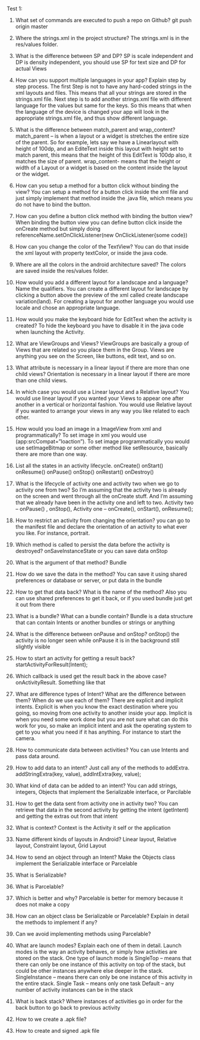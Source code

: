Test 1:
1. What set of commands are executed to push a repo on Github?
	git push origin master
2. Where the strings.xml in the project structure?
	The strings.xml is in the res/values folder.
3. What is the difference between SP and DP?
    SP is scale independent and DP is density independent, you should use SP for text size and DP for actual Views
4. How can you support multiple languages in your app? Explain step by step process.
	The first Step is not to have any hard-coded strings in the xml layouts and files. This means that all your strings are stored in the strings.xml file. Next step is to add another strings.xml file with different language for the values but same for the keys. So this means that when the language of the device is changed your app will look in the appropriate strings.xml file, and thus show different language.
5. What is the difference between match_parent and wrap_content?
	match_parent – is when a layout or a widget is stretches the entire size of the parent. So for example, lets say we have a Linearlayout with height of 100dp, and an EditeText inside this layout with height set to match parent, this means that the height of this EditText is 100dp also, it matches the size of parent.
	wrap_content- means that the height or width of a Layout or a widget is based on the content inside the layout or the widget.
6. How can you setup a method for a button click without binding the view?
	You can setup a method for a button click inside the xml file and just simply implement that method inside the .java file, which means you do not have to bind the button.
7. How can you define a button click method with binding the button view?
	When binding the button view you can define button click inside the onCreate method but simply doing referenceName.setOnClickListener(new OnClickListener{some code})
8. How can you change the color of the TextView?
	You can do that inside the xml layout with property textColor, or inside the java code.
9. Where are all the colors in the android architecture saved?
	The colors are saved inside the res/values folder.
10. How would you add a different layout for a landscape and a language? Name the qualifiers.
	You can create a different layout for landscape by clicking a button above the preview of the xml called create landscape variation(land). For creating a layout for another language you would use locale and chose an appropriate language.
11. How would you make the keyboard hide for EditText when the activity is created?
	To hide the keyboard you have to disable it in the java code when launching the Activity.
12. What are ViewGroups and Views?
	ViewGroups are basically a group of Views that are related so you place them in the Group. Views are anything you see on the Screen, like buttons, edit text, and so on.
13. What attribute is necessary in a linear layout if there are more than one child views?
	Orientation is necessary in a linear layout if there are more than one child views.
14. In which case you would use a Linear layout and a Relative layout?
	You would use linear layout if you wanted your Views to appear one after another in a vertical or horizontal fashion. You would use Relative layout if you wanted to arrange your views in any way you like related to each other.
15. How would you load an image in a ImageView from xml and programmatically?
	To set image in xml you would use (app:srcCompat=”loaction”). To set image programmatically you would use setImageBitmap or some other method like setResource, basically there are more than one way.
16. List all the states in an activity lifecycle.
	onCreate()
	onStart()
	onResume()
	onPause()
onStop()
onRestart()
onDestroy()
17. What is the lifecycle of activity one and activity two when we go to activity one from two?
	So I’m assuming that the activity two is already on the screen and went through all the onCreate stuff. And I’m assuming that we already have been in the activity one and left to two.
	Activity two – onPause() , onStop(),
	Activity one – onCreate(), onStart(), onResume();
18. How to restrict an activity from changing the orientation?
    you can go to the manifest file and declare the orientation of an activity to what ever you like. For instance, portrait.
19. Which method is called to persist the data before the activity is destroyed?
onSaveInstanceState or you can save data onStop
20. What is the argument of that method?
Bundle
21. How do we save the data in the method?
You can save it using shared preferences or database or server, or put data in the bundle
22. How to get that data back? What is the name of the method?
Also you can use shared preferences to get it back, or if you used bundle just get it out from there
23. What is a bundle? What can a bundle contain?
	Bundle is a data structure that can contain Intents or another bundles or strings or anything
24. What is the difference between onPause and onStop?
onStop() the activity is no longer seen while onPause it is in the background still slightly visible
25. How to start an activity for getting a result back?
startActivityForResult(Intent);
26. Which callback is used get the result back in the above case?
onActivityResult. Something like that
27. What are difference types of Intent? What are the difference between them? When do we use each of them?
There are explicit and implicit intents. Explicit is when you know the exact destination where you going, so moving from one activity to another inside your app. Implicit is when you need some work done but you are not sure what can do this work for you, so make an implicit intent and ask the operating system to get to you what you need if it has anything. For instance to start the camera.
28. How to communicate data between activities?
You can use Intents and pass data around.
29. How to add data to an intent?
Just call any of the methods to addExtra. addStringExtra(key, value), addIntExtra(key, value);
30. What kind of data can be added to an intent?
	You can add strings, integers, Objects that implement the Serializable interface, or Parcilable
31. How to get the data sent from activity one in activity two?
	You can retrieve that data in the second activity by getting the intent (getIntent) and getting the extras out from that intent
32. What is context?
	Context is the Activity it self or the application
33. Name different kinds of layouts in Android?
	Linear layout, Relative layout, Constraint layout, Grid Layout
34. How to send an object through an Intent?
Make the Objects class implement the Serializable interface or Parcelable
35. What is Serializable?
36. What is Parcelable?
37. Which is better and why?
Parcelable is better for memory because it does not make a copy
38. How can an object class be Serializable or Parcelable? Explain in detail the methods to implement if any?

39. Can we avoid implementing methods using Parcelable?
40. What are launch modes? Explain each one of them in detail.
Launch modes is the way an activity behaves, or simply how activities are stored on the stack.
 	One type of launch mode is SingleTop – means that there can only be one instance of this activity on top of the stack, but could be other instances anywhere else deeper in the stack.
SingleInstance – means there can only be one instance of this activity in the entire stack.
Single Task – means only one task
Default – any number of activity instances can be in the stack
41. What is back stack?
Where instances of activities go in order for the back button to go back to previous activity
42. How to we create a .apk file?
43. How to create and signed .apk file

